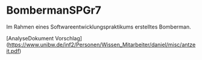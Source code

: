# BombermanSPGr7
Im Rahmen eines Softwareentwicklungspraktikums erstelltes Bomberman.

[AnalyseDokument Vorschlag] (https://www.unibw.de/inf2/Personen/Wissen_Mitarbeiter/daniel/misc/antzeit.pdf)
